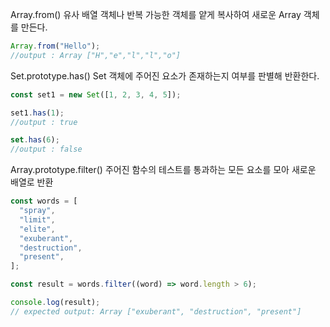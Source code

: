 Array.from()
유사 배열 객체나 반복 가능한 객체를 얕게 복사하여 새로운 Array 객체를 만든다.

```js
Array.from("Hello");
//output : Array ["H","e","l","l","o"]
```

Set.prototype.has()
Set 객체에 주어진 요소가 존재하는지 여부를 판별해 반환한다.

```js
const set1 = new Set([1, 2, 3, 4, 5]);

set1.has(1);
//output : true

set.has(6);
//output : false
```

Array.prototype.filter()
주어진 함수의 테스트를 통과하는 모든 요소를 모아 새로운 배열로 반환

```js
const words = [
  "spray",
  "limit",
  "elite",
  "exuberant",
  "destruction",
  "present",
];

const result = words.filter((word) => word.length > 6);

console.log(result);
// expected output: Array ["exuberant", "destruction", "present"]
```
